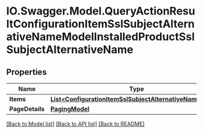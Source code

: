 # IO.Swagger.Model.QueryActionResultConfigurationItemSslSubjectAlternativeNameModelInstalledProductSslSubjectAlternativeName
## Properties

Name | Type | Description | Notes
------------ | ------------- | ------------- | -------------
**Items** | [**List&lt;ConfigurationItemSslSubjectAlternativeNameModel&gt;**](ConfigurationItemSslSubjectAlternativeNameModel.md) |  | [optional] 
**PageDetails** | [**PagingModel**](PagingModel.md) |  | [optional] 

[[Back to Model list]](../README.md#documentation-for-models) [[Back to API list]](../README.md#documentation-for-api-endpoints) [[Back to README]](../README.md)

